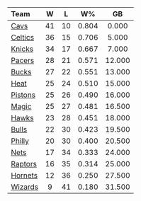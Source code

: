 | Team                            |  W  |  L  |  W%   |   GB   |
|:--------------------------------|:---:|:---:|:-----:|:------:|
| [Cavs](/r/clevelandcavs)        | 41  | 10  | 0.804 | 0.000  |
| [Celtics](/r/bostonceltics)     | 36  | 15  | 0.706 | 5.000  |
| [Knicks](/r/NYKnicks)           | 34  | 17  | 0.667 | 7.000  |
| [Pacers](/r/pacers)             | 28  | 21  | 0.571 | 12.000 |
| [Bucks](/r/MkeBucks)            | 27  | 22  | 0.551 | 13.000 |
| [Heat](/r/heat)                 | 25  | 24  | 0.510 | 15.000 |
| [Pistons](/r/DetroitPistons)    | 25  | 26  | 0.490 | 16.000 |
| [Magic](/r/OrlandoMagic)        | 25  | 27  | 0.481 | 16.500 |
| [Hawks](/r/AtlantaHawks)        | 23  | 28  | 0.451 | 18.000 |
| [Bulls](/r/chicagobulls)        | 22  | 30  | 0.423 | 19.500 |
| [Philly](/r/sixers)             | 20  | 30  | 0.400 | 20.500 |
| [Nets](/r/GoNets)               | 17  | 34  | 0.333 | 24.000 |
| [Raptors](/r/torontoraptors)    | 16  | 35  | 0.314 | 25.000 |
| [Hornets](/r/CharlotteHornets)  | 12  | 36  | 0.250 | 27.500 |
| [Wizards](/r/washingtonwizards) |  9  | 41  | 0.180 | 31.500 |